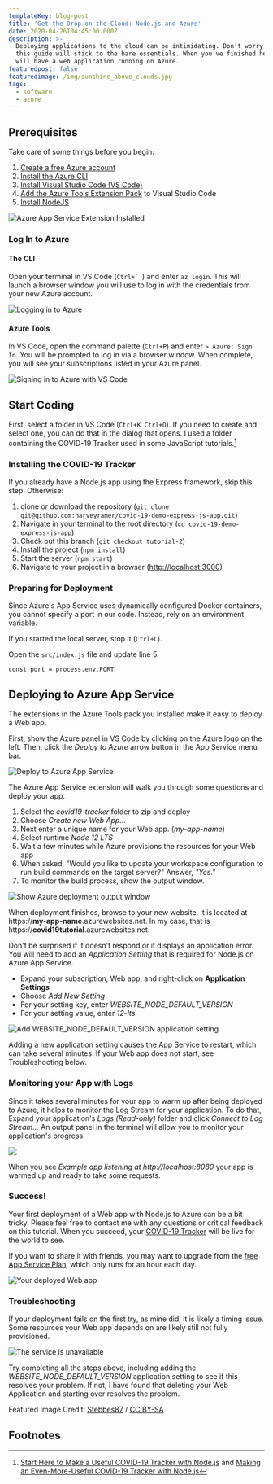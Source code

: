 ```yaml
---
templateKey: blog-post
title: 'Get the Drop on the Cloud: Node.js and Azure'
date: 2020-04-26T04:45:00.000Z
description: >-
  Deploying applications to the cloud can be intimidating. Don't worry though,
  this guide will stick to the bare essentials. When you've finished here, you
  will have a web application running on Azure.
featuredpost: false
featuredimage: /img/sunshine_above_clouds.jpg
tags:
  - software
  - azure
---
```

## Prerequisites

Take care of some things before you begin:

1. [Create a free Azure account](https://azure.microsoft.com/en-us/free/)
2. [Install the Azure CLI](https://docs.microsoft.com/en-us/cli/azure/install-azure-cli?view=azure-cli-latest)
3. [Install Visual Studio Code (VS Code)](https://code.visualstudio.com/docs/setup/setup-overview)
4. [Add the Azure Tools Extension Pack](https://marketplace.visualstudio.com/items?itemName=ms-vscode.vscode-node-azure-pack) to Visual Studio Code
5. [Install NodeJS](https://www.harveyramer.com/blog/2020-04-08-configure-a-nodejs-development-environment-on-windows-10/)

![Azure App Service Extension Installed](/img/installed-azure-tools.png "Azure App Service Extension Installed")

### Log In to Azure

#### The CLI

Open your terminal in VS Code (``Ctrl+` ``) and enter `az login`. This will launch a browser window you will use to log in with the credentials from your new Azure account.

![Logging in to Azure](/img/login-az-cli.png "Logging in to Azure")

#### Azure Tools

In VS Code, open the command palette (`Ctrl+P`) and enter `> Azure: Sign In`. You will be prompted to log in via a browser window. When complete, you will see your subscriptions listed in your Azure panel.

![Signing in to Azure with VS Code](/img/log-in-to-azure-vscode.png "Signing in to Azure with VS Code")

## Start Coding

First, select a folder in VS Code (`Ctrl+K Ctrl+O`). If you need to create and select one, you can do that in the dialog that opens. I used a folder containing the COVID-19 Tracker used in some JavaScript tutorials.[^1] 

### Installing the COVID-19 Tracker

If you already have a Node.js app using the Express framework, skip this step. Otherwise:

1. clone or download the repository (`git clone git@github.com:harveyramer/covid-19-demo-express-js-app.git`)
2. Navigate in your terminal to the root directory (`cd covid-19-demo-express-js-app`)
3. Check out this branch (`git checkout tutorial-2`)
4. Install the project (`npm install`)
5. Start the server (`npm start`)
6. Navigate to your project in a browser ([http://localhost:3000](http://localhost:3000/))

### Preparing for Deployment

Since Azure's App Service uses dynamically configured Docker containers, you cannot specify a port in our code. Instead, rely on an environment variable. 

If you started the local server, stop it (`Ctrl+C`).

Open the `src/index.js` file and update line 5.

```
const port = process.env.PORT
```

## Deploying to Azure App Service

The extensions in the Azure Tools pack you installed make it easy to deploy a Web app. 

First, show the Azure panel in VS Code by clicking on the Azure logo on the left. Then, click the *Deploy to Azure* arrow button in the App Service menu bar.

![Deploy to Azure App Service](/img/deploy-to-azure.png "Deploy to Azure App Service")

The Azure App Service extension will walk you through some questions and deploy your app.

1. Select the _covid19-tracker_ folder to zip and deploy
2. Choose *Create new Web App...*
3. Next enter a unique name for your Web app. (*my-app-name*)
4. Select runtime *Node 12 LTS*
5. Wait a few minutes while Azure provisions the resources for your Web app
6. When asked, "Would you like to update your workspace configuration to run build commands on the target server?" Answer, *"Yes."*
7. To monitor the build process, show the output window.

![Show Azure deployment output window](/img/show-build-output.png "Show Azure deployment output window")

When deployment finishes, browse to your new website. It is located at https://**my-app-name**.azurewebsites.net. In my case, that is https://**covid19tutorial**.azurewebsites.net.

Don't be surprised if it doesn't respond or it displays an application error. You will need to add an _Application Setting_ that is required for Node.js on Azure App Service. 

* Expand your subscription, Web app, and right-click on **Application Settings**
* Choose *Add New Setting*
* For your setting key, enter *WEBSITE_NODE_DEFAULT_VERSION*
* For your setting value, enter *12-lts*

![Add WEBSITE_NODE_DEFAULT_VERSION application setting](/img/add-application-setting.png "Add WEBSITE_NODE_DEFAULT_VERSION application setting")

Adding a new application setting causes the App Service to restart, which can take several minutes. If your Web app does not start, see Troubleshooting below.

### Monitoring your App with Logs

Since it takes several minutes for your app to warm up after being deployed to Azure, it helps to monitor the Log Stream for your application. To do that, Expand your application's *Logs (Read-only)* folder and click *Connect to Log Stream...* An output panel in the terminal will allow you to monitor your application's progress.

![](/img/monitor-application-logs.png)

When you see *Example app listening at http://localhost:8080* your app is warmed up and ready to take some requests. 

### Success!

Your first deployment of a Web app with Node.js to Azure can be a bit tricky. Please feel free to contact me with any questions or critical feedback on this tutorial. When you succeed, your [COVID-19 Tracker](https://covid19tutorial.azurewebsites.net/) will be live for the world to see. 

If you want to share it with friends, you may want to upgrade from the [free App Service Plan](https://docs.microsoft.com/en-us/azure/app-service/app-service-plan-manage), which only runs for an hour each day. 

![Your deployed Web app](/img/your-deployed-web-app.png "Your deployed Web app")

### Troubleshooting

If your deployment fails on the first try, as mine did, it is likely a timing issue. Some resources your Web app depends on are likely still not fully provisioned.

![The service is unavailable](/img/service-unavailable.png "The service is unavailable")

Try completing all the steps above, including adding the *WEBSITE_NODE_DEFAULT_VERSION* application setting to see if this resolves your problem. If not, I have found that deleting your Web Application and starting over resolves the problem.

Featured Image Credit: [Stebbes87](https://commons.wikimedia.org/wiki/File:Sunshine_above_clouds.jpg) / [CC BY-SA](https://creativecommons.org/licenses/by-sa/3.0)

## Footnotes

[^1]: [Start Here to Make a Useful COVID-19 Tracker with Node.js](https://www.harveyramer.com/blog/2020-04-09-start-here-to-make-a-useful-covid-19-tracker-with-node-js/) and [Making an Even-More-Useful COVID-19 Tracker with Node.js](https://www.harveyramer.com/blog/2020-04-10-making-an-even-more-useful-covid-19-tracker-with-node-js/)